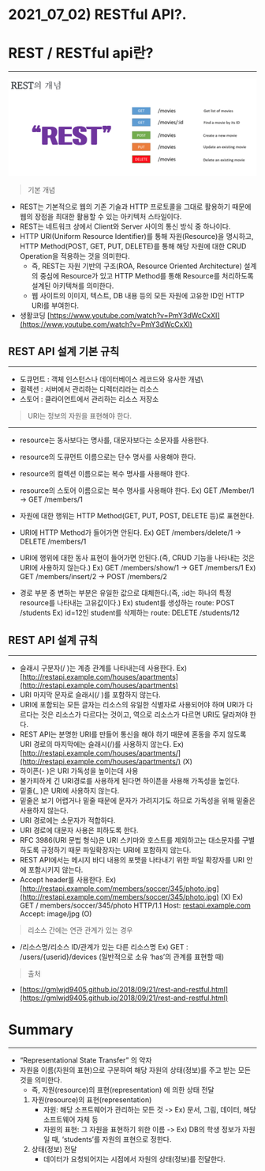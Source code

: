 # 2021_07_02) RESTful API?.

# REST / RESTful api란?

---
 ![alt text](https://github.com/KrGil/TIL/blob/main/documents/2021_07_02/Untitled.png?raw=true)

> 기본 개념

- REST는 기본적으로 웹의 기존 기술과 HTTP 프로토콜을 그대로 활용하기 때문에 웹의 장점을 최대한 활용할 수 있는 아키텍처 스타일이다.
- REST는 네트워크 상에서 Client와 Server 사이의 통신 방식 중 하나이다.
- HTTP URI(Uniform Resource Identifier)를 통해 자원(Resource)을 명시하고, HTTP Method(POST, GET, PUT, DELETE)를 통해 해당 자원에 대한 CRUD Operation을 적용하는 것을 의미한다.
    - 즉, REST는 자원 기반의 구조(ROA, Resource Oriented Architecture) 설계의 중심에 Resource가 있고 HTTP Method를 통해 Resource를 처리하도록 설계된 아키텍쳐를 의미한다.
    - 웹 사이트의 이미지, 텍스트, DB 내용 등의 모든 자원에 고유한 ID인 HTTP URI를 부여한다.
- 생활코딩 [https://www.youtube.com/watch?v=PmY3dWcCxXI](https://www.youtube.com/watch?v=PmY3dWcCxXI)

## REST API 설계 기본 규칙

---

- 도큐먼트 : 객체 인스턴스나 데이터베이스 레코드와 유사한 개념\
- 컬렉션 : 서버에서 관리하는 디렉터리라는 리소스
- 스토어 : 클라이언트에서 관리하는 리소스 저장소

> URI는 정보의 자원을 표현해야 한다.

---

- resource는 동사보다는 명사를, 대문자보다는 소문자를 사용한다.
- resource의 도큐먼트 이름으로는 단수 명사를 사용해야 한다.
- resource의 컬렉션 이름으로는 복수 명사를 사용해야 한다.
- resource의 스토어 이름으로는 복수 명사를 사용해야 한다.
Ex) GET /Member/1 -> GET /members/1

- 자원에 대한 행위는 HTTP Method(GET, PUT, POST, DELETE 등)로 표현한다.
- URI에 HTTP Method가 들어가면 안된다.
Ex) GET /members/delete/1 -> DELETE /members/1
- URI에 행위에 대한 동사 표현이 들어가면 안된다.(즉, CRUD 기능을 나타내는 것은 URI에 사용하지 않는다.)
Ex) GET /members/show/1 -> GET /members/1
Ex) GET /members/insert/2 -> POST /members/2
- 경로 부분 중 변하는 부분은 유일한 값으로 대체한다.(즉, :id는 하나의 특정 resource를 나타내는 고유값이다.)
Ex) student를 생성하는 route: POST /students
Ex) id=12인 student를 삭제하는 route: DELETE /students/12

## REST API 설계 규칙

---

- 슬래시 구분자(/ )는 계층 관계를 나타내는데 사용한다.
Ex) [http://restapi.example.com/houses/apartments](http://restapi.example.com/houses/apartments)
- URI 마지막 문자로 슬래시(/ )를 포함하지 않는다.
- URI에 포함되는 모든 글자는 리소스의 유일한 식별자로 사용되어야 하며 URI가 다르다는 것은 리소스가 다르다는 것이고, 역으로 리소스가 다르면 URI도 달라져야 한다.
- REST API는 분명한 URI를 만들어 통신을 해야 하기 때문에 혼동을 주지 않도록 URI 경로의 마지막에는 슬래시(/)를 사용하지 않는다.
Ex) [http://restapi.example.com/houses/apartments/](http://restapi.example.com/houses/apartments/) (X)
- 하이픈(- )은 URI 가독성을 높이는데 사용
- 불가피하게 긴 URI경로를 사용하게 된다면 하이픈을 사용해 가독성을 높인다.
- 밑줄(_ )은 URI에 사용하지 않는다.
- 밑줄은 보기 어렵거나 밑줄 때문에 문자가 가려지기도 하므로 가독성을 위해 밑줄은 사용하지 않는다.
- URI 경로에는 소문자가 적합하다.
- URI 경로에 대문자 사용은 피하도록 한다.
- RFC 3986(URI 문법 형식)은 URI 스키마와 호스트를 제외하고는 대소문자를 구별하도록 규정하기 때문
파일확장자는 URI에 포함하지 않는다.
- REST API에서는 메시지 바디 내용의 포맷을 나타내기 위한 파일 확장자를 URI 안에 포함시키지 않는다.
- Accept header를 사용한다.
Ex) [http://restapi.example.com/members/soccer/345/photo.jpg](http://restapi.example.com/members/soccer/345/photo.jpg) (X)
Ex) GET / members/soccer/345/photo HTTP/1.1 Host: [restapi.example.com](http://restapi.example.com/) Accept: image/jpg (O)

> 리소스 간에는 연관 관계가 있는 경우

- /리소스명/리소스 ID/관계가 있는 다른 리소스명
Ex) GET : /users/{userid}/devices (일반적으로 소유 ‘has’의 관계를 표현할 때)

> 출처

- [https://gmlwjd9405.github.io/2018/09/21/rest-and-restful.html](https://gmlwjd9405.github.io/2018/09/21/rest-and-restful.html)

# Summary

---

- “Representational State Transfer” 의 약자
- 자원을 이름(자원의 표현)으로 구분하여 해당 자원의 상태(정보)를 주고 받는 모든 것을 의미한다.
    - 즉, 자원(resource)의 표현(representation) 에 의한 상태 전달
    1. 자원(resource)의 표현(representation)
        - 자원: 해당 소프트웨어가 관리하는 모든 것
        -> Ex) 문서, 그림, 데이터, 해당 소프트웨어 자체 등
        - 자원의 표현: 그 자원을 표현하기 위한 이름
        -> Ex) DB의 학생 정보가 자원일 때, ‘students’를 자원의 표현으로 정한다.
    2. 상태(정보) 전달
        - 데이터가 요청되어지는 시점에서 자원의 상태(정보)를 전달한다.